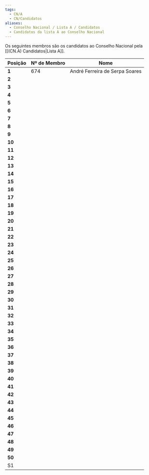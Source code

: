 ```yaml
---
tags:
  - CN/A
  - CN/Candidatos
aliases:
  - Conselho Nacional / Lista A / Candidatos
  - Candidatos da lista A ao Conselho Nacional
---
```


Os seguintes membros são os candidatos ao Conselho Nacional pela [[(CN.A) Candidatos|Lista A]].

| Posição | Nº de Membro | Nome                           |
| ------- | ------------ | ------------------------------ |
| **1**   | 674          | André Ferreira de Serpa Soares | 
| **2**   |              |                                |
| **3**   |              |                                |
| **4**   |              |                                |
| **5**   |              |                                |
| **6**   |              |                                |
| **7**   |              |                                |
| **8**   |              |                                |
| **9**   |              |                                |
| **10**  |              |                                |
| **11**  |              |                                |
| **12**  |              |                                |
| **13**  |              |                                |
| **14**  |              |                                |
| **15**  |              |                                |
| **16**  |              |                                |
| **17**  |              |                                |
| **18**  |              |                                |
| **19**  |              |                                |
| **20**  |              |                                |
| **21**  |              |                                |
| **22**  |              |                                |
| **23**  |              |                                |
| **24**  |              |                                |
| **25**  |              |                                |
| **26**  |              |                                |
| **27**  |              |                                |
| **28**  |              |                                |
| **29**  |              |                                |
| **30**  |              |                                |
| **31**  |              |                                |
| **32**  |              |                                |
| **33**  |              |                                |
| **34**  |              |                                |
| **35**  |              |                                |
| **36**  |              |                                |
| **37**  |              |                                |
| **38**  |              |                                |
| **39**  |              |                                |
| **40**  |              |                                |
| **41**  |              |                                |
| **42**  |              |                                |
| **43**  |              |                                |
| **44**  |              |                                |
| **45**  |              |                                |
| **46**  |              |                                |
| **47**  |              |                                |
| **48**  |              |                                |
| **49**  |              |                                |
| **50**  |              |                                |
| S1      |              |                                |
